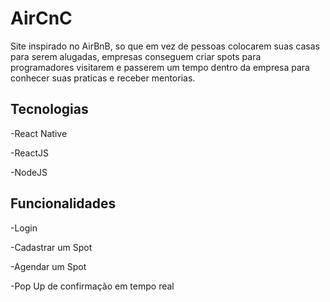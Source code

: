 # AirCnC
 Site inspirado no AirBnB, so que em vez de pessoas colocarem suas casas para serem alugadas, empresas conseguem criar spots para programadores visitarem e passerem um tempo dentro da empresa para conhecer suas praticas e receber mentorias.

## Tecnologias

-React Native

-ReactJS

-NodeJS

## Funcionalidades

-Login

-Cadastrar um Spot

-Agendar um Spot

-Pop Up de confirmação em tempo real
